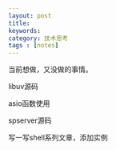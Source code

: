 ```yaml
---
layout: post
title: 
keywords: 
category: 技术思考
tags : [notes]
---
```

当前想做，又没做的事情。
<!-- more -->

libuv源码

asio函数使用

spserver源码

写一写shell系列文章，添加实例



